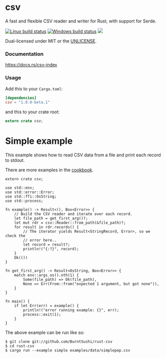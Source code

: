 csv
===
A fast and flexible CSV reader and writer for Rust, with support for Serde.

[![Linux build status](https://api.travis-ci.org/BurntSushi/rust-csv.png)](https://travis-ci.org/BurntSushi/rust-csv)
[![Windows build status](https://ci.appveyor.com/api/projects/status/github/BurntSushi/rust-csv?svg=true)](https://ci.appveyor.com/project/BurntSushi/rust-csv)
[![](http://meritbadge.herokuapp.com/csv)](https://crates.io/crates/csv)

Dual-licensed under MIT or the [UNLICENSE](http://unlicense.org).


### Documentation

https://docs.rs/csv-index


### Usage

Add this to your `Cargo.toml`:

```toml
[dependencies]
csv = "1.0.0-beta.1"
```

and this to your crate root:

```rust
extern crate csv;
```

# Simple example

This example shows how to read CSV data from a file and print each record to
stdout.

There are more examples in the
[cookbook](https://docs.rs/csv/1.0.0-beta.1/csv/examples/index.html).

```no_run
extern crate csv;

use std::env;
use std::error::Error;
use std::ffi::OsString;
use std::process;

fn example() -> Result<(), Box<Error>> {
    // Build the CSV reader and iterate over each record.
    let file_path = get_first_arg()?;
    let mut rdr = csv::Reader::from_path(&file_path)?;
    for result in rdr.records() {
        // The iterator yields Result<StringRecord, Error>, so we check the
        // error here..
        let record = result?;
        println!("{:?}", record);
    }
    Ok(())
}

fn get_first_arg() -> Result<OsString, Box<Error>> {
    match env::args_os().nth(1) {
        Some(file_path) => Ok(file_path),
        None => Err(From::from("expected 1 argument, but got none")),
    }
}

fn main() {
    if let Err(err) = example() {
        println!("error running example: {}", err);
        process::exit(1);
    }
}
```

The above example can be run like so:

```ignore
$ git clone git://github.com/BurntSushi/rust-csv
$ cd rust-csv
$ cargo run --example simple examples/data/simplepop.csv
```
